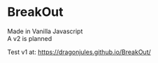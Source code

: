 # BreakOut

Made in Vanilla Javascript<br>
A v2 is planned

Test v1 at: https://dragonjules.github.io/BreakOut/
